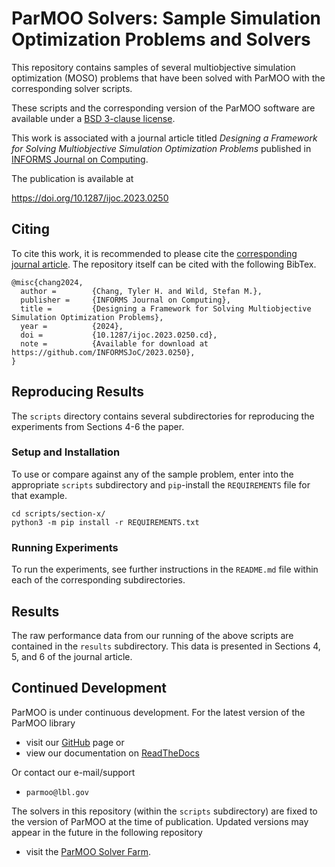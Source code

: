 # ParMOO Solvers: Sample Simulation Optimization Problems and Solvers

This repository contains samples of several multiobjective simulation
optimization (MOSO) problems that have been solved with ParMOO with the
corresponding solver scripts.

These scripts and the corresponding version of the ParMOO software are
available under a [BSD 3-clause license](LICENSE.md).

This work is associated with a journal article titled
*Designing a Framework for Solving Multiobjective Simulation Optimization Problems*
published in
[INFORMS Journal on Computing](https://pubsonline.informs.org/journal/ijoc).

The publication is available at

https://doi.org/10.1287/ijoc.2023.0250

## Citing

To cite this work, it is recommended to please cite the
[corresponding journal article](https://doi.org/10.1287/ijoc.2023.0250).
The repository itself can be cited with the following BibTex.

```
@misc{chang2024,
  author =        {Chang, Tyler H. and Wild, Stefan M.},
  publisher =     {INFORMS Journal on Computing},
  title =         {Designing a Framework for Solving Multiobjective Simulation Optimization Problems},
  year =          {2024},
  doi =           {10.1287/ijoc.2023.0250.cd},
  note =          {Available for download at https://github.com/INFORMSJoC/2023.0250},
}
```

## Reproducing Results

The `scripts` directory contains several subdirectories for reproducing the
experiments from Sections 4-6 the paper.

### Setup and Installation

To use or compare against any of the sample problem, enter into the
appropriate `scripts` subdirectory and ``pip``-install the ``REQUIREMENTS``
file for that example.

```
cd scripts/section-x/
python3 -m pip install -r REQUIREMENTS.txt
```

### Running Experiments

To run the experiments, see further instructions in the `README.md` file within
each of the corresponding subdirectories.

## Results

The raw performance data from our running of the above scripts are contained in
the `results` subdirectory.  This data is presented in Sections 4, 5, and 6 of
the journal article.

## Continued Development

ParMOO is under continuous development.  For the latest version of the ParMOO
library

 * visit our [GitHub](https://github.com/parmoo/parmoo) page or
 * view our documentation on [ReadTheDocs](https://parmoo.readthedocs.org)

Or contact our e-mail/support

 * ``parmoo@lbl.gov``

The solvers in this repository (within the `scripts` subdirectory) are fixed to
the version of ParMOO at the time of publication.  Updated versions may appear
in the future in the following repository

 * visit the [ParMOO Solver Farm](https://github.com/parmoo/parmoo-solver-farm).

